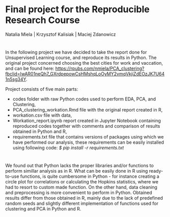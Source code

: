 # Final project for the Reproducible Research Course
Natalia Miela | Krzysztof Kalisiak | Maciej Zdanowicz 
#
In the following project we have decided to take the report done for Unsupervised Learning course, and reproduce its results in Python. The original 
project concerned choosing the best cities for work and vaccation, and can be found here: https://rpubs.com/nmiela/PCA_clustering?fbclid=IwAR01neQh7_GXrdpepowCsHMshqLoOyMY2vmqVkjiZdEOzJK7U641n5sg34Y. 

Project consists of five main parts:
* codes folder with raw Python codes used to perform EDA, PCA, and Clustering,
* PCA_clustering_workation.Rmd file with the original report created in R,
* workation.csv file with data,
* Workation_report.ipynb report created in Jupyter Notebook containing reproduced codes together with comments and comparison of results obtained in Python and R,
* requirements.txt file that contains versions of packages using which we have performed our analysis, these requirements can be easily installed using following code: *$ pip install -r requirements.txt*
#
We found out that Python lacks the proper libraries and/or functions to perform simillar analysis as in R. What can be easily done in R using ready-to-use functions, is 
quite cumbersome in Python - for instance creating a circle plot for correlations or calculating the Hopkins statistics, where we had to resort to custom made function. On the other hand, 
data cleaning and preprocessing is more convenient to perform in Python. Obtained results differ from those obtained in R, mainly due to the lack of predefined random seeds and slightly different 
implementation of functions used for clustering and PCA in Python and R.
